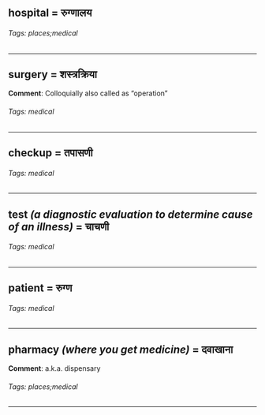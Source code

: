 ## hospital = रुग्णालय

###### Tags: places;medical

---
## surgery = शस्त्रक्रिया

**Comment**: Colloquially also called as “operation”

###### Tags: medical

---
## checkup = तपासणी

###### Tags: medical

---
## test *(a diagnostic evaluation to determine cause of an illness)* = चाचणी

###### Tags: medical

---
## patient = रुग्ण

###### Tags: medical

---
## pharmacy *(where you get medicine)* = दवाखाना

**Comment**: a.k.a. dispensary

###### Tags: places;medical

---
